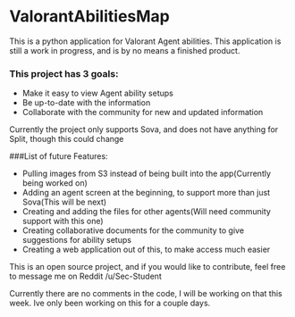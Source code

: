 # ValorantAbilitiesMap

This is a python application for Valorant Agent abilities.  This application is still a work in progress, and is by no means a finished product.

### This project has 3 goals:
- Make it easy to view Agent ability setups
- Be up-to-date with the information
- Collaborate with the community for new and updated information

Currently the project only supports Sova, and does not have anything for Split, though this could change

###List of future Features:
- Pulling images from S3 instead of being built into the app(Currently being worked on)
- Adding an agent screen at the beginning, to support more than just Sova(This will be next)
- Creating and adding the files for other agents(Will need community support with this one)
- Creating collaborative documents for the community to give suggestions for ability setups
- Creating a web application out of this, to make access much easier

This is an open source project, and if you would like to contribute, feel free to message me on Reddit /u/Sec-Student

Currently there are no comments in the code, I will be working on that this week.  Ive only been working on this for a couple days.
